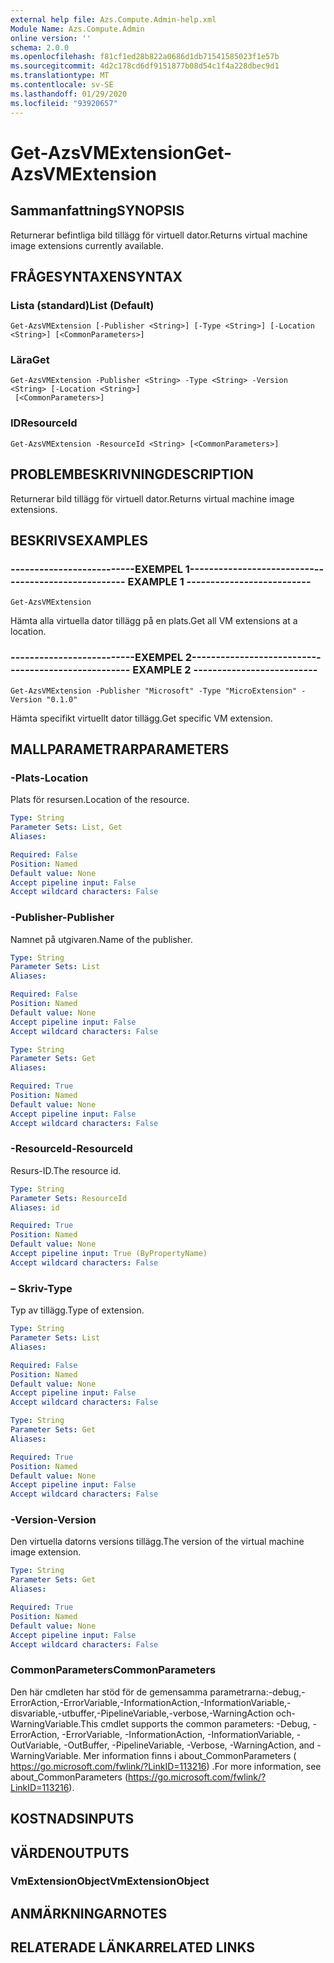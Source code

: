 ```yaml
---
external help file: Azs.Compute.Admin-help.xml
Module Name: Azs.Compute.Admin
online version: ''
schema: 2.0.0
ms.openlocfilehash: f81cf1ed28b822a0686d1db71541585023f1e57b
ms.sourcegitcommit: 4d2c178cd6df9151877b08d54c1f4a228dbec9d1
ms.translationtype: MT
ms.contentlocale: sv-SE
ms.lasthandoff: 01/29/2020
ms.locfileid: "93920657"
---
```

# <span data-ttu-id="3f3e7-101">Get-AzsVMExtension</span><span class="sxs-lookup"><span data-stu-id="3f3e7-101">Get-AzsVMExtension</span></span>

## <span data-ttu-id="3f3e7-102">Sammanfattning</span><span class="sxs-lookup"><span data-stu-id="3f3e7-102">SYNOPSIS</span></span>
<span data-ttu-id="3f3e7-103">Returnerar befintliga bild tillägg för virtuell dator.</span><span class="sxs-lookup"><span data-stu-id="3f3e7-103">Returns virtual machine image extensions currently available.</span></span>

## <span data-ttu-id="3f3e7-104">FRÅGESYNTAXEN</span><span class="sxs-lookup"><span data-stu-id="3f3e7-104">SYNTAX</span></span>

### <span data-ttu-id="3f3e7-105">Lista (standard)</span><span class="sxs-lookup"><span data-stu-id="3f3e7-105">List (Default)</span></span>
```
Get-AzsVMExtension [-Publisher <String>] [-Type <String>] [-Location <String>] [<CommonParameters>]
```

### <span data-ttu-id="3f3e7-106">Lära</span><span class="sxs-lookup"><span data-stu-id="3f3e7-106">Get</span></span>
```
Get-AzsVMExtension -Publisher <String> -Type <String> -Version <String> [-Location <String>]
 [<CommonParameters>]
```

### <span data-ttu-id="3f3e7-107">ID</span><span class="sxs-lookup"><span data-stu-id="3f3e7-107">ResourceId</span></span>
```
Get-AzsVMExtension -ResourceId <String> [<CommonParameters>]
```

## <span data-ttu-id="3f3e7-108">PROBLEMBESKRIVNING</span><span class="sxs-lookup"><span data-stu-id="3f3e7-108">DESCRIPTION</span></span>
<span data-ttu-id="3f3e7-109">Returnerar bild tillägg för virtuell dator.</span><span class="sxs-lookup"><span data-stu-id="3f3e7-109">Returns virtual machine image extensions.</span></span>

## <span data-ttu-id="3f3e7-110">BESKRIVS</span><span class="sxs-lookup"><span data-stu-id="3f3e7-110">EXAMPLES</span></span>

### <span data-ttu-id="3f3e7-111">--------------------------EXEMPEL 1--------------------------</span><span class="sxs-lookup"><span data-stu-id="3f3e7-111">-------------------------- EXAMPLE 1 --------------------------</span></span>
```
Get-AzsVMExtension
```

<span data-ttu-id="3f3e7-112">Hämta alla virtuella dator tillägg på en plats.</span><span class="sxs-lookup"><span data-stu-id="3f3e7-112">Get all VM extensions at a location.</span></span>

### <span data-ttu-id="3f3e7-113">--------------------------EXEMPEL 2--------------------------</span><span class="sxs-lookup"><span data-stu-id="3f3e7-113">-------------------------- EXAMPLE 2 --------------------------</span></span>
```
Get-AzsVMExtension -Publisher "Microsoft" -Type "MicroExtension" -Version "0.1.0"
```

<span data-ttu-id="3f3e7-114">Hämta specifikt virtuellt dator tillägg.</span><span class="sxs-lookup"><span data-stu-id="3f3e7-114">Get specific VM extension.</span></span>

## <span data-ttu-id="3f3e7-115">MALLPARAMETRAR</span><span class="sxs-lookup"><span data-stu-id="3f3e7-115">PARAMETERS</span></span>

### <span data-ttu-id="3f3e7-116">-Plats</span><span class="sxs-lookup"><span data-stu-id="3f3e7-116">-Location</span></span>
<span data-ttu-id="3f3e7-117">Plats för resursen.</span><span class="sxs-lookup"><span data-stu-id="3f3e7-117">Location of the resource.</span></span>

```yaml
Type: String
Parameter Sets: List, Get
Aliases: 

Required: False
Position: Named
Default value: None
Accept pipeline input: False
Accept wildcard characters: False
```

### <span data-ttu-id="3f3e7-118">-Publisher</span><span class="sxs-lookup"><span data-stu-id="3f3e7-118">-Publisher</span></span>
<span data-ttu-id="3f3e7-119">Namnet på utgivaren.</span><span class="sxs-lookup"><span data-stu-id="3f3e7-119">Name of the publisher.</span></span>

```yaml
Type: String
Parameter Sets: List
Aliases: 

Required: False
Position: Named
Default value: None
Accept pipeline input: False
Accept wildcard characters: False
```

```yaml
Type: String
Parameter Sets: Get
Aliases: 

Required: True
Position: Named
Default value: None
Accept pipeline input: False
Accept wildcard characters: False
```

### <span data-ttu-id="3f3e7-120">-ResourceId</span><span class="sxs-lookup"><span data-stu-id="3f3e7-120">-ResourceId</span></span>
<span data-ttu-id="3f3e7-121">Resurs-ID.</span><span class="sxs-lookup"><span data-stu-id="3f3e7-121">The resource id.</span></span>

```yaml
Type: String
Parameter Sets: ResourceId
Aliases: id

Required: True
Position: Named
Default value: None
Accept pipeline input: True (ByPropertyName)
Accept wildcard characters: False
```

### <span data-ttu-id="3f3e7-122">– Skriv</span><span class="sxs-lookup"><span data-stu-id="3f3e7-122">-Type</span></span>
<span data-ttu-id="3f3e7-123">Typ av tillägg.</span><span class="sxs-lookup"><span data-stu-id="3f3e7-123">Type of extension.</span></span>

```yaml
Type: String
Parameter Sets: List
Aliases: 

Required: False
Position: Named
Default value: None
Accept pipeline input: False
Accept wildcard characters: False
```

```yaml
Type: String
Parameter Sets: Get
Aliases: 

Required: True
Position: Named
Default value: None
Accept pipeline input: False
Accept wildcard characters: False
```

### <span data-ttu-id="3f3e7-124">-Version</span><span class="sxs-lookup"><span data-stu-id="3f3e7-124">-Version</span></span>
<span data-ttu-id="3f3e7-125">Den virtuella datorns versions tillägg.</span><span class="sxs-lookup"><span data-stu-id="3f3e7-125">The version of the virtual machine image extension.</span></span>

```yaml
Type: String
Parameter Sets: Get
Aliases: 

Required: True
Position: Named
Default value: None
Accept pipeline input: False
Accept wildcard characters: False
```

### <span data-ttu-id="3f3e7-126">CommonParameters</span><span class="sxs-lookup"><span data-stu-id="3f3e7-126">CommonParameters</span></span>
<span data-ttu-id="3f3e7-127">Den här cmdleten har stöd för de gemensamma parametrarna:-debug,-ErrorAction,-ErrorVariable,-InformationAction,-InformationVariable,-disvariable,-utbuffer,-PipelineVariable,-verbose,-WarningAction och-WarningVariable.</span><span class="sxs-lookup"><span data-stu-id="3f3e7-127">This cmdlet supports the common parameters: -Debug, -ErrorAction, -ErrorVariable, -InformationAction, -InformationVariable, -OutVariable, -OutBuffer, -PipelineVariable, -Verbose, -WarningAction, and -WarningVariable.</span></span> <span data-ttu-id="3f3e7-128">Mer information finns i about_CommonParameters ( https://go.microsoft.com/fwlink/?LinkID=113216) .</span><span class="sxs-lookup"><span data-stu-id="3f3e7-128">For more information, see about_CommonParameters (https://go.microsoft.com/fwlink/?LinkID=113216).</span></span>

## <span data-ttu-id="3f3e7-129">KOSTNADS</span><span class="sxs-lookup"><span data-stu-id="3f3e7-129">INPUTS</span></span>

## <span data-ttu-id="3f3e7-130">VÄRDEN</span><span class="sxs-lookup"><span data-stu-id="3f3e7-130">OUTPUTS</span></span>

### <span data-ttu-id="3f3e7-131">VmExtensionObject</span><span class="sxs-lookup"><span data-stu-id="3f3e7-131">VmExtensionObject</span></span>

## <span data-ttu-id="3f3e7-132">ANMÄRKNINGAR</span><span class="sxs-lookup"><span data-stu-id="3f3e7-132">NOTES</span></span>

## <span data-ttu-id="3f3e7-133">RELATERADE LÄNKAR</span><span class="sxs-lookup"><span data-stu-id="3f3e7-133">RELATED LINKS</span></span>

